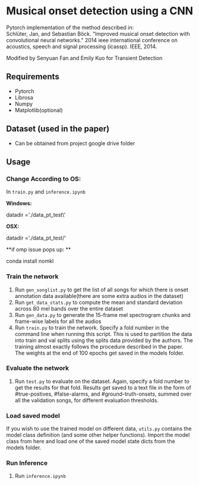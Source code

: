 # Musical onset detection using a CNN

Pytorch implementation of the method described in: </br>
Schlüter, Jan, and Sebastian Böck. "Improved musical onset detection with convolutional neural networks." 2014 ieee international conference on acoustics, speech and signal processing (icassp). IEEE, 2014.

Modified by Senyuan Fan and Emily Kuo for Transient Detection


## Requirements
* Pytorch
* Librosa
* Numpy
* Matplotlib(optional)

## Dataset (used in the paper)
* Can be obtained from project google drive folder
## Usage
### Change According to OS:

In <code>train.py</code> and <code>inference.ipynb</code>

**Windows:**

datadir ='./data_pt_test\\' 

**OSX:**

datadir ='./data_pt_test/' 

**if omp issue pops up: **

conda install nomkl

### Train the network
1. Run <code>gen_songlist.py</code> to get the list of all songs for which there is onset annotation data available(there are some extra audios in the dataset)
2. Run <code>get_data_stats.py</code> to compute the mean and standard deviation across 80 mel bands over the entire dataset
3. Run <code>gen_data.py</code> to generate the 15-frame mel spectrogram chunks and frame-wise labels for all the audios
4. Run <code>train.py</code> to train the network. Specify a fold number in the command line when running this script. This is used to partition the data into train and val splits using the splits data provided by the authors. The training almost exactly follows the procedure described in the paper. The weights at the end of 100 epochs get saved in the models folder.

### Evaluate the network
1. Run <code>test.py</code> to evaluate on the dataset. Again, specify a fold number to get the results for that fold. Results get saved to a text file in the form of #true-postives, #false-alarms, and #ground-truth-onsets, summed over all the validation songs, for different evaluation thresholds.

### Load saved model
If you wish to use the trained model on different data, <code>utils.py</code> contains the model class definition (and some other helper functions). Import the model class from here and load one of the saved model state dicts from the models folder.

### Run Inference
1. Run <code>inference.ipynb</code>